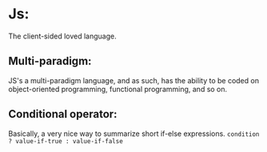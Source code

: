 # Js:
The client-sided loved language.

## Multi-paradigm:
JS's a multi-paradigm language, and as such, has the ability to be coded on object-oriented programming, functional programming, and so on.

## Conditional operator:
Basically, a very nice way to summarize short if-else expressions.
` condition ? value-if-true : value-if-false `
